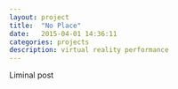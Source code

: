 ```yaml
---
layout: project
title:  "No Place"
date:   2015-04-01 14:36:11
categories: projects
description: virtual reality performance
---
```

Liminal post
